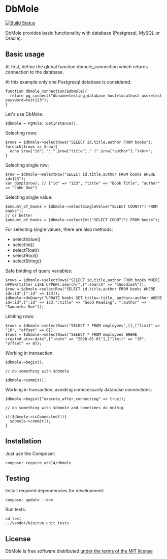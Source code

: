 DbMole
=====

[![Build Status](https://travis-ci.org/atk14/DbMole.svg?branch=master)](https://travis-ci.org/atk14/DbMole)

DbMole provides basic functionality with database (Postgresql, MySQL or Oracle).

Basic usage
-----------

At first, define the global function dbmole_connection which returns connection to the database.

At this example only one Postgresql database is considered.

    function dbmole_connection($dbmole){
      return pg_connect("dbname=testing_database host=localhost user=test password=test123");
    }

Let's use DbMole:

    $dbmole = PgMole::GetInstance();

Selecting rows:

    $rows = $dbmole->selectRows("SELECT id,title,author FROM books");
    foreach($rows as $row){
      echo $row["id"].": ".$row["title"]." (".$row["author"].")<br>";
    }

Selecting single row:

    $row = $dbmole->selectRow("SELECT id,title,author FROM books WHERE id=123");
    var_dump($row); // ["id" => "123", "title" => "Book Title", "author" => "John Doe"]

Selecting single value:

    $amount_of_books = $dbmole->selectSingleValue("SELECT COUNT(*) FROM books");
    // or better
    $amount_of_books = $dbmole->selectInt("SELECT COUNT(*) FROM books");

For selecting single values, there are also methods:

- selectValue()
- selectInt()
- selectFloat()
- selectBool()
- selectString()

Safe binding of query variables:

    $rows = $dbmole->selectRows("SELECT id,title,author FROM books WHERE UPPER(title) LIKE UPPER(:search)",[":search" => "%Goodies%"]);
    $row = $dbmole->selectRow("SELECT id,title,author FROM books WHERE id=:id",[":id" => 123]);
    $dbmole->doQuery("UPDATE books SET title=:title, author=:author WHERE id=:id",[":id" => 123,":title" => "Good Reading", ":author" => "Samantha Doe"]);

Limiting rows:

    $rows = $dbmole->selectRows("SELECT * FROM employees",[],["limit" => "10", "offset" => 0]);
    $rows = $dbmole->selectRows("SELECT * FROM employees WHERE created_at>=:date",[":date" => "2020-01-01"],["limit" => "10", "offset" => 0]);

Working in transaction:

    $dbmole->begin();

    // do something with $dbmole

    $dbmole->commit();

Working in transaction, avoiding unnecessarily database connections:

    $dbmole->begin(["execute_after_connecting" => true]);

    // do something with $dbmole and sometimes do nothig

    if($dbmole->isConnected()){
      $dbmole->commit();
    }

Installation
------------

Just use the Composer:

    composer require atk14/dbmole

Testing
-------

Install required dependencies for development:

    composer update --dev

Run tests:

    cd test
    ../vendor/bin/run_unit_tests

License
-------

DbMole is free software distributed [under the terms of the MIT license](http://www.opensource.org/licenses/mit-license)

[//]: # ( vim: set ts=2 et: )


